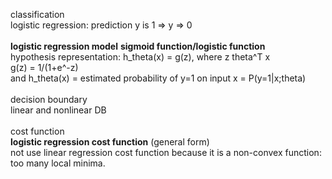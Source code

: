 classification<br>
logistic regression: prediction y is 1 => y => 0<br>
<br>
<b>logistic regression model</b>
<b>sigmoid function/logistic function</b><br>
hypothesis representation: h_theta(x) = g(z), where z theta^T x<br>
g(z) = 1/(1+e^-z)<br>
and h_theta(x) = estimated probability of y=1 on input x = P(y=1|x;theta)<br>
<br>
decision boundary<br>
linear and nonlinear DB<br>
<br>
cost function<br>
<b>logistic regression cost function</b> (general form)<br>
not use linear regression cost function because it is a non-convex function: too many local minima.<br>



